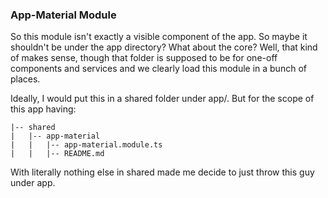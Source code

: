 ### App-Material Module

So this module isn't exactly a visible component of the app.  So maybe it shouldn't be under the app directory?
What about the core?  Well, that kind of makes sense, though that folder is supposed to be for
one-off components and services and we clearly load this module in a bunch of places.

Ideally, I would put this in a shared folder under app/.  But for the scope of this app having:
```
|-- shared
|   |-- app-material
|   |   |-- app-material.module.ts
|   |   |-- README.md
```
With literally nothing else in shared made me decide to just throw this guy under app.
